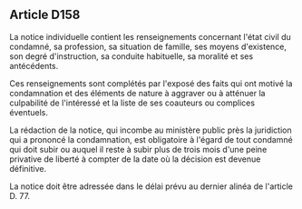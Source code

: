 Article D158
----
La notice individuelle contient les renseignements concernant l'état civil du
condamné, sa profession, sa situation de famille, ses moyens d'existence, son
degré d'instruction, sa conduite habituelle, sa moralité et ses antécédents.

Ces renseignements sont complétés par l'exposé des faits qui ont motivé la
condamnation et des éléments de nature à aggraver ou à atténuer la culpabilité
de l'intéressé et la liste de ses coauteurs ou complices éventuels.

La rédaction de la notice, qui incombe au ministère public près la juridiction
qui a prononcé la condamnation, est obligatoire à l'égard de tout condamné qui
doit subir ou auquel il reste à subir plus de trois mois d'une peine privative
de liberté à compter de la date où la décision est devenue définitive.

La notice doit être adressée dans le délai prévu au dernier alinéa de l'article
D. 77.
